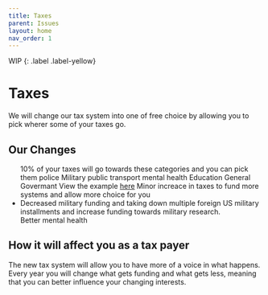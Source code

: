 ```yaml
---
title: Taxes
parent: Issues
layout: home
nav_order: 1
---
```

WIP
{: .label .label-yellow}
<html>
    <h1>Taxes</h1>
    <p>We will change our tax system into one of free choice by allowing you to pick wherer some of your taxes go.</p>
    <h2>Our Changes</h2>
    <ul>
        <il>10% of your taxes will go towards these categories and you can pick them</il>
            <il>police</il>
            <il>Military</il>
            <il>public transport</il>
            <il>mental health</il>
            <il>Education</il>
            <il>General Govermant</il>
            <il>View the example <a href="https://docs.google.com/spreadsheets/d/10oxkAzvUcloLLZc83nalHt6Bl-7g-g0pl6pxX95FG4U/edit?usp=sharing">here</a></il>
        <il>Minor increace in taxes to fund more systems and allow more choice for you</il>
        <li>Decreased military funding and taking down multiple foreign US military installments and increase funding towards military research.</li>
        <il>Better mental health</il>
    </ul>
    <h2>How it will affect you as a tax payer</h2>
        <p>The new tax system will allow you to have more of a voice in what happens. Every year you will change what gets funding and what gets less, meaning that you can better influence your changing interests.</p>

</html>

